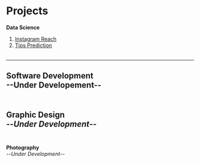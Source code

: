 # Projects
**Data Science**
<br>
1. [Instagram Reach](/Projects/Data-Analyst/Reach-Analysis-Instagram/page.md)
2. [Tips Prediction](/Projects/Data-Analyst/tips-prediction/tips-prediction.md)
<br><br>
---
**Software Development**<br>
--Under Developement--<br><br>
---
**Graphic Design**<br>
--*Under Development*--<br><br>
---
**Photography**<br>
--*Under Development*--
